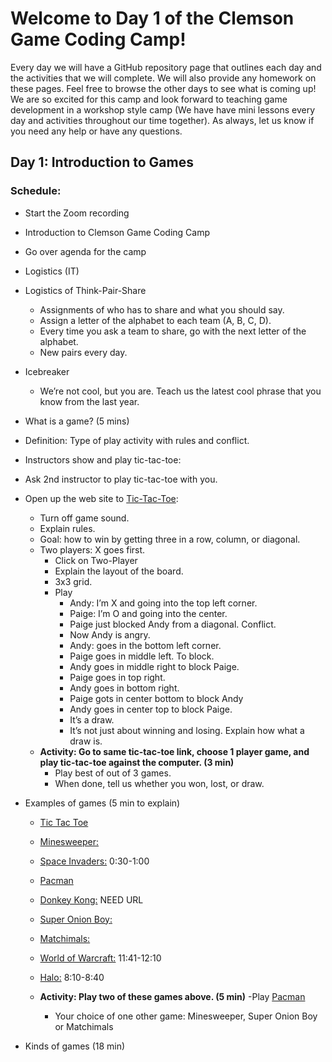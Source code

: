 
# Welcome to Day 1 of the Clemson Game Coding Camp!

Every day we will have a GitHub repository page that outlines each day and the activities that we will complete.  We will also provide any homework on these pages.  Feel free to browse the other days to see what is coming up! We are so excited for this camp and look forward to teaching game development in a workshop style camp (We have have mini lessons every day and activities throughout our time together).  As always, let us know if you need any help or have any questions.  

## Day 1: Introduction to Games
### Schedule:
- Start the Zoom recording 
- Introduction to Clemson Game Coding Camp 
- Go over agenda for the camp
- Logistics (IT) 
- Logistics of Think-Pair-Share 
  - Assignments of who has to share and what you should say. 
  - Assign a letter of the alphabet to each team (A, B, C, D). 
  - Every time you ask a team to share, go with the next letter of the alphabet. 
  - New pairs every day. 
- Icebreaker
  - We’re not cool, but you are. Teach us the latest cool phrase that you know from the last year. 
- What is a game? (5 mins) 

- Definition: Type of play activity with rules and conflict. 

- Instructors show and play tic-tac-toe: 

- Ask 2nd instructor to play tic-tac-toe with you. 

- Open up the web site to [Tic-Tac-Toe](https://gametable.org/games/tic-tac-toe/): 

  - Turn off game sound. 
  - Explain rules. 
  - Goal: how to win by getting three in a row, column, or diagonal. 
  - Two players: X goes first. 
    - Click on Two-Player 
    - Explain the layout of the board. 
    - 3x3 grid. 
    - Play
      - Andy: I’m X and going into the top left corner. 
      - Paige: I’m O and going into the center. 
      - Paige just blocked Andy from a diagonal. Conflict. 
      - Now Andy is angry. 
      - Andy: goes in the bottom left corner. 
      - Paige goes in middle left. To block. 
      - Andy goes in middle right to block Paige. 
      - Paige goes in top right. 
      - Andy goes in bottom right. 
      - Paige gots in center bottom to block Andy 
      - Andy goes in center top to block Paige. 
      - It’s a draw. 
      - It’s not just about winning and losing. Explain how what a draw is. 
  - **Activity: Go to same tic-tac-toe link, choose 1 player game, and play tic-tac-toe against the computer. (3 min)** 
    - Play best of out of 3 games. 
    - When done, tell us whether you won, lost, or draw. 

- Examples of games (5 min to explain) 

  - [Tic Tac Toe](https://gametable.org/games/tic-tac-toe/) 
  - [Minesweeper:](http://minesweeperonline.com) 
  - [Space Invaders:](https://www.youtube.com/watch?v=MU4psw3ccUI) 0:30-1:00 
  - [Pacman](https://www.google.com/logos/2010/pacman10-i.html) 
  - [Donkey Kong:]() NEED URL 
  - [Super Onion Boy:](https://www.crazygames.com/game/super-onion-boy) 
  - [Matchimals:](https://www.matchimals.fun) 
  - [World of Warcraft:](https://www.youtube.com/watch?v=zw08msIj6qQ) 11:41-12:10 
  - [Halo:](https://www.youtube.com/watch?v=iTR1VJoJZVQ) 8:10-8:40 

  - **Activity: Play two of these games above. (5 min)**
       -Play [Pacman](https://www.google.com/logos/2010/pacman10-i.html) 
    - Your choice of one other game: Minesweeper, Super Onion Boy or Matchimals

- Kinds of games (18 min) 
